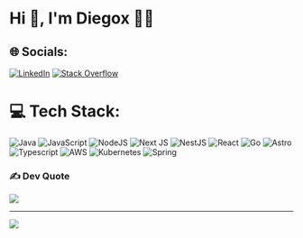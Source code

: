 # Hi 👋, I'm Diegox 👨‍💻
## 🌐 Socials:
[![LinkedIn](https://img.shields.io/badge/LinkedIn-%230077B5.svg?logo=linkedin&logoColor=white)](https://www.linkedin.com/in/diego-cf92/) [![Stack Overflow](https://img.shields.io/badge/-Stackoverflow-FE7A16?logo=stack-overflow&logoColor=white)](https://stackoverflow.com/users/4767510) 

# 💻 Tech Stack:
![Java](https://img.shields.io/badge/Java-ED8B00?style=for-the-badge&logo=openjdk&logoColor=white) ![JavaScript](https://img.shields.io/badge/javascript-%23323330.svg?style=for-the-badge&logo=javascript&logoColor=%23F7DF1E) ![NodeJS](https://img.shields.io/badge/node.js-6DA55F?style=for-the-badge&logo=node.js&logoColor=white) ![Next JS](https://img.shields.io/badge/Next-black?style=for-the-badge&logo=next.js&logoColor=white) ![NestJS](https://img.shields.io/badge/nestjs-%23E0234E.svg?style=for-the-badge&logo=nestjs&logoColor=white) ![React](https://img.shields.io/badge/react-%2320232a.svg?style=for-the-badge&logo=react&logoColor=%2361DAFB) ![Go](https://img.shields.io/badge/Go-00ADD8?logo=Go&logoColor=white&style=for-the-badge) ![Astro](https://img.shields.io/badge/Astro-ff5d01?style=for-the-badge&logo=astro&logoColor=ff5d0100&labelColor=191919) ![Typescript](https://img.shields.io/badge/TypeScript-3178C6?style=for-the-badge&logo=typescript&logoColor=white) ![AWS](https://img.shields.io/badge/AWS-232F3E?style=style=for-the-badge&logo=amazonwebservices&logoColor=white) ![Kubernetes](https://img.shields.io/badge/Kubernetes-326CE5?style=for-the-badge&logo=Kubernetes&logoColor=white) ![Spring](https://img.shields.io/badge/Spring-6DB33F?style=for-the-badge&logo=spring&logoColor=white)
### ✍️ Dev Quote 
![](https://quotes-github-readme.vercel.app/api?type=horizontal&theme=radical)

---
[![](https://visitcount.itsvg.in/api?id=Diegox777&icon=0&color=0)](https://visitcount.itsvg.in)

<!-- Proudly created with GPRM ( https://gprm.itsvg.in ) -->
